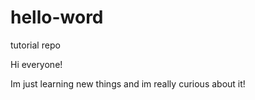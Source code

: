 # hello-word
tutorial repo

Hi everyone!

Im just learning new things and im really curious about it!
